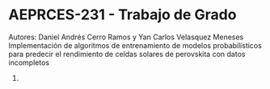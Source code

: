 # AEPRCES-231 - Trabajo de Grado
Autores: Daniel Andrés Cerro Ramos y Yan Carlos Velasquez Meneses
Implementación de algoritmos de entrenamiento de modelos probabilísticos para predecir el rendimiento de celdas solares de perovskita con datos incompletos

1. 
